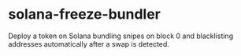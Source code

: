 # solana-freeze-bundler
Deploy a token on Solana bundling snipes on block 0 and blacklisting addresses automatically after a swap is detected.
